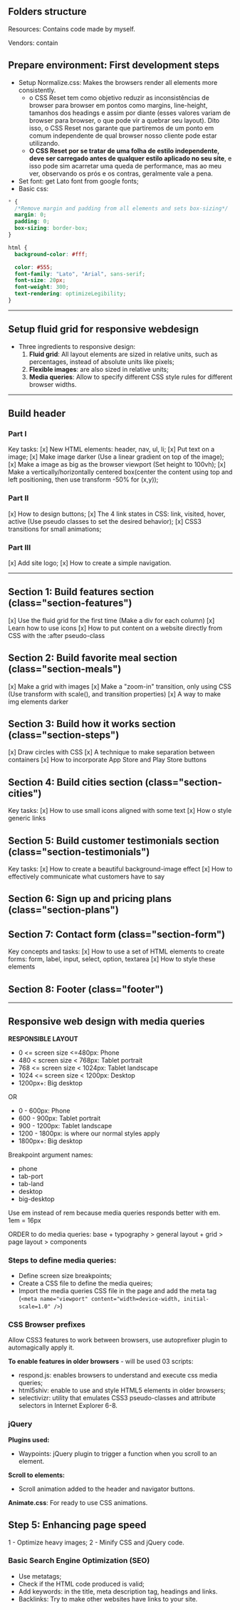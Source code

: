 ## Folders structure

Resources: Contains code made by myself.

Vendors: contain

## Prepare environment: First development steps

- Setup Normalize.css: Makes the browsers render all elements more consistently.
  - o CSS Reset tem como objetivo reduzir as inconsistências de browser para browser em pontos como margins, line-height, tamanhos dos headings e assim por diante (esses valores variam de browser para browser, o que pode vir a quebrar seu layout). Dito isso, o CSS Reset nos garante que partiremos de um ponto em comum independente de qual browser nosso cliente pode estar utilizando.
  - **O CSS Reset por se tratar de uma folha de estilo independente, deve ser carregado antes de qualquer estilo aplicado no seu site**, e isso pode sim acarretar uma queda de performance, mas ao meu ver, observando os prós e os contras, geralmente vale a pena.
- Set font: get Lato font from google fonts;
- Basic css:

```css
* {
  /*Remove margin and padding from all elements and sets box-sizing*/
  margin: 0;
  padding: 0;
  box-sizing: border-box;
}

html {
  background-color: #fff;

  color: #555;
  font-family: "Lato", "Arial", sans-serif;
  font-size: 20px;
  font-weight: 300;
  text-rendering: optimizeLegibility;
}
```

---

## Setup fluid grid for responsive webdesign

- Three ingredients to responsive design:
  1. **Fluid grid**: All layout elements are sized in relative units, such as percentages, instead of absolute units like pixels;
  2. **Flexible images**: are also sized in relative units;
  3. **Media queries**: Allow to specify different CSS style rules for different browser widths.

---

## Build header

### Part I

Key tasks:
[x] New HTML elements: header, nav, ul, li;
[x] Put text on a image;
[x] Make image darker (Use a linear gradient on top of the image);
[x] Make a image as big as the browser viewport (Set height to 100vh);
[x] Make a vertically/horizontally centered box(center the content using top and left positioning, then use transform -50% for (x,y));

### Part II

[x] How to design buttons;
[x] The 4 link states in CSS: link, visited, hover, active (Use pseudo classes to set the desired behavior);
[x] CSS3 transitions for small animations;

### Part III

[x] Add site logo;
[x] How to create a simple navigation.

---

## Section 1: Build features section (class="section-features")

[x] Use the fluid grid for the first time (Make a div for each column)
[x] Learn how to use icons
[x] How to put content on a website directly from CSS with the :after pseudo-class

<!-- Section 1: Features
Title: Get food fast — not fast food.

Hello, we’re Omnifood, your new premium food delivery service. We know you’re always busy. No time for cooking. So let us take care of that, we’re really good at it, we promise!

Up to 365 days/year
Never cook again! We really mean that. Our subscription plans include up to 365 days/year coverage. You can also choose to order more flexibly if that's your style.

Ready in 20 minutes
You're only twenty minutes away from your delicious and super healthy meals delivered right to your home. We work with the best chefs in each town to ensure that you're 100% happy.

100% organic
All our vegetables are fresh, organic and local. Animals are raised without added hormones or antibiotics. Good for your health, the environment, and it also tastes better!

Order anything
We don't limit your creativity, which means you can order whatever you feel like. You can also choose from our menu containing over 100 delicious meals. It's up to you! -->

## Section 2: Build favorite meal section (class="section-meals")

[x] Make a grid with images
[x] Make a "zoom-in" transition, only using CSS (Use transform with scale(), and transition properties)
[x] A way to make img elements darker

<!--
Section 2:Favorite meals
Title: None
1.Korean bibimbapwith egg and vegetables
2.Simple italian pizza with cherry tomatoes
3.Chicken breast steak with vegetables
4.Autumn pumpkin soup
5.Paleo beef steak with vegetables
6.Healthy baguette with egg and vegetables
7.Burger with cheddar and bacon
8.Granola with cherries and strawberries
 -->

## Section 3: Build how it works section (class="section-steps")

[x] Draw circles with CSS
[x] A technique to make separation between containers
[x] How to incorporate App Store and Play Store buttons

<!--
Section 3: How it works
Title:How it works - Simple as 1, 2, 3
1.Choose the subscription plan that best fits your needs and sign up today.
2.Order your delicious meal using our mobile app or website. Or you can even call us!
3.Enjoy your meal after less than 20 minutes. See you the next time!
 -->

## Section 4: Build cities section (class="section-cities")

Key tasks:
[x] How to use small icons aligned with some text
[x] How o style generic links

<!--
Section 4: Cities
Title: We're currently in these cities

Lisbon
1600+ happy eaters
60+ top chefs
@omnifood_lx

San Francisco
3700+ happy eaters
160+ top chefs
@omnifood_sf

Berlin
2300+ happy eaters
110+ top chefs
@omnifood_berlin

London
1200+ happy eaters
50+ top chefs
@omnifood_london

 -->

## Section 5: Build customer testimonials section (class="section-testimonials")

Key tasks:
[x] How to create a beautiful background-image effect
[x] How to effectively communicate what customers have to say

<!--

Section 5: Customer testimonials
Title:Our customers can't live without us

Omnifood is just awesome! I just launched a startup which leaves me with no time for cooking, so Omnifood is a life-saver. Now that I got used to it, I couldn't live without my daily meals!
(Alberto Duncan)

Inexpensive, healthy and great-tasting meals, delivered right to my home. We have lots of food delivery here in Lisbon, but no one comes even close to Omifood. Me and my family are so in love!
(Joana Silva)

I was looking for a quick and easy food delivery service in San Franciso. I tried a lot of them and ended up with Omnifood. Best food delivery service in the Bay Area. Keep up the great work!
(Milton Chapman)

 -->

## Section 6: Sign up and pricing plans (class="section-plans")

 <!-- 
 Section 6: Sign up and pricing plans
 Title: Start eating healthy today
 
 Plan 1: Premium
 399$ per month
 That’s only 13.30$ per meal
 1 meal every day
 Order 24/7
 Access to newest creations
 Free delivery
 
 Plan 2: Pro
 149$ per month
 That’s only 14.90$ per meal
 1 meal 10 days/month
 Order 24/7
 Access to newest creations
 Free delivery
 
 Plan 3: Starter
 19$ per meal
 1 meal
 Order from 8 am to 12 pm
 Free delivery

  -->

## Section 7: Contact form (class="section-form")

Key concepts and tasks:
[x] How to use a set of HTML elements to create forms: form, label, input, select, option, textarea
[x] How to style these elements

<!--
Title: We're happy to hear from you

Fields to include:
Name
Email
How did you find us?
Newsletter
Drop us a line
 -->

## Section 8: Footer (class="footer")

<!--
Title: None

Navigation:
1. About us
2. Blog
3. Press
4. iOS App
5. Android App

Also include links to facebook, twitter, google+ and Instagram accounts.
 -->

---

## Responsive web design with media queries

**RESPONSIBLE LAYOUT**

- 0 <= screen size <=480px: Phone
- 480 < screen size < 768px: Tablet portrait
- 768 <= screen size < 1024px: Tablet landscape
- 1024 <= screen size < 1200px: Desktop
- 1200px+: Big desktop

OR

- 0 - 600px: Phone
- 600 - 900px: Tablet portrait
- 900 - 1200px: Tablet landscape
- 1200 - 1800px: is where our normal styles apply
- 1800px+: Big desktop

Breakpoint argument names:

- phone
- tab-port
- tab-land
- desktop
- big-desktop

Use em instead of rem because media queries responds better with em.
1em = 16px

ORDER to do media queries: base + typography > general layout + grid > page layout > components

### Steps to define media queries:

- Define screen size breakpoints;
- Create a CSS file to define the media queires;
- Import the media queries CSS file in the page and add the meta tag (`<meta name="viewport" content="width=device-width, initial-scale=1.0" />`)

### CSS Browser prefixes

Allow CSS3 features to work between browsers, use autoprefixer plugin to automagically apply it.

**To enable features in older browsers** - will be used 03 scripts:

- respond.js: enables browsers to understand and execute css media queries;
- html5shiv: enable to use and style HTML5 elements in older browsers;
- selectivizr: utility that emulates CSS3 pseudo-classes and attribute selectors in Internet Explorer 6-8.

### jQuery

**Plugins used:**

- Waypoints: jQuery plugin to trigger a function when you scroll to an element.

**Scroll to elements:**

- Scroll animation added to the header and navigator buttons.

**Animate.css**: For ready to use CSS animations.

## Step 5: Enhancing page speed

1 - Optimize heavy images;
2 - Minify CSS and jQuery code.

### Basic Search Engine Optimization (SEO)

- Use metatags;
- Check if the HTML code produced is valid;
- Add keywords: in the title, meta description tag, headings and links.
- Backlinks: Try to make other websites have links to your site.
